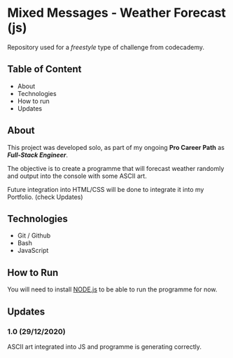# Mixed Messages - Weather Forecast (js)

Repository used for a *freestyle* type of challenge from codecademy.

## Table of Content

+   About
+   Technologies
+   How to run
+   Updates

## About

This project was developed solo, as part of my ongoing **Pro Career Path** as _**Full-Stack Engineer**_.

The objective is to create a programme that will forecast weather randomly and output into the console with some ASCII art.

Future integration into HTML/CSS will be done to integrate it into my Portfolio. (check Updates)

## Technologies

 +  Git / Github
 +  Bash
 +  JavaScript

 
## How to Run

You will need to install [NODE.js](https://nodejs.org/en/) to be able to run the programme for now.
    

## Updates

### 1.0 (29/12/2020)

ASCII art integrated into JS and programme is generating correctly.









